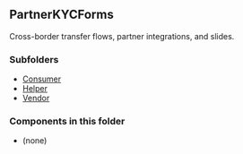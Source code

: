 ## PartnerKYCForms

Cross-border transfer flows, partner integrations, and slides.

### Subfolders
- [Consumer](./Consumer/README.md)
- [Helper](./Helper/README.md)
- [Vendor](./Vendor/README.md)

### Components in this folder
- (none)
